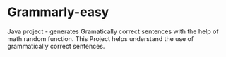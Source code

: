 # Grammarly-easy
Java project - generates Gramatically correct sentences with the help of math.random function. This Project helps understand the use of grammatically correct sentences.
